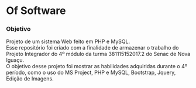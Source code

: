 # Of Software

### Objetivo

Projeto de um sistema Web feito em PHP e MySQL.\
Esse repositório foi criado com a finalidade de armazenar o trabalho do Projeto Integrador do 4º módulo da turma 381115152017.2 do Senac de Nova Iguaçu.\
O objetivo desse projeto foi mostrar as habilidades adquiridas durante o 4º período, como o uso do MS Project, PHP e MySQL, Bootstrap, Jquery, Edição de Imagens.
